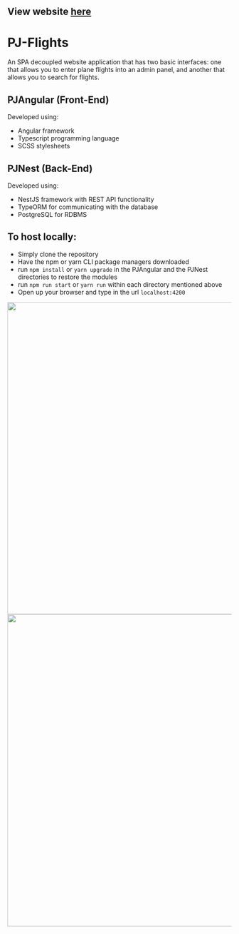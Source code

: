 <h2>View website <a href="https://pj-flights.herokuapp.com/home" target="_blank"><b>here</b></a></h2>

# PJ-Flights

An SPA decoupled website application that has two basic interfaces: one that allows you to enter plane flights into an admin panel, and another that allows you to search for flights.

## PJAngular (Front-End)
Developed using:
- Angular framework
- Typescript programming language
- SCSS stylesheets

## PJNest (Back-End)
Developed using:
- NestJS framework with REST API functionality
- TypeORM for communicating with the database
- PostgreSQL for RDBMS

## To host locally:
- Simply clone the repository
- Have the npm or yarn CLI package managers downloaded
- run `npm install` or `yarn upgrade` in the PJAngular and the PJNest directories to restore the modules
- run `npm run start` or `yarn run` within each directory mentioned above
- Open up your browser and type in the url `localhost:4200`


<img src="https://github.com/ParmbeerJohal/PJ-Flights/blob/master/PJAngular/src/assets/home_page.png" width="700px"/>
<br>
<img src="https://github.com/ParmbeerJohal/PJ-Flights/blob/master/PJAngular/src/assets/admin_page.png" width="700px"/>
